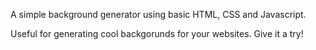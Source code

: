 A simple background generator using basic HTML, CSS and Javascript.

Useful for generating cool backgorunds for your websites. Give it a try!
